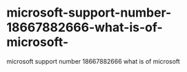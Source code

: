 # microsoft-support-number-18667882666-what-is-of-microsoft-
microsoft support number 18667882666 what is of microsoft 
